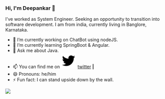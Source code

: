### Hi, I'm Deepankar 👋

I've worked as System Engineer. Seeking an opportunity to transition into software development. I am from india, currently living in Banglore, Karnataka.

- 🔭 I’m currently working on ChatBot using nodeJS.
- 🌱 I’m currently learning SpringBoot & Angular.
- 💬 Ask me about Java.
- 📫 You can find me on <img src="./twitter-fill.svg"> [twitter][twitter] **|**    
- 😄 Pronouns: he/him
- ⚡ Fun fact: I can stand upside down by the wall.


[twitter]: https://twitter.com/Deeinmess

![](https://img.shields.io/badge/<Code>-<Java>-informational?style=flat&logo=java>&logoColor=white&color=2bbc8a)

